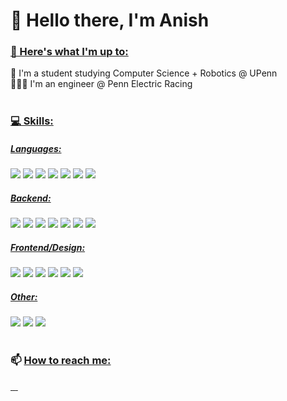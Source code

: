 # 👋 Hello there, I'm Anish 

### <u> 🔭 Here's what I'm up to: </u> <br /> 
🏫 I'm a student studying Computer Science + Robotics @ UPenn <br /> 👨🏽‍💻 I'm an engineer @ Penn Electric Racing
<br /> 
<br /> 
### <u> 💻 Skills: </u> <br /> 
##### <u> Languages: </u>
![](https://img.shields.io/badge/Java-ED8B00?style=for-the-badge&logo=java&logoColor=white)
![](https://img.shields.io/badge/C-00599C?style=for-the-badge&logo=c&logoColor=white)
![](https://img.shields.io/badge/C%2B%2B-00599C?style=for-the-badge&logo=c%2B%2B&logoColor=white)
![](https://img.shields.io/badge/Python-3776AB?style=for-the-badge&logo=python&logoColor=white)
![](https://img.shields.io/badge/JavaScript-F7DF1E?style=for-the-badge&logo=javascript&logoColor=black)
![](https://img.shields.io/badge/TypeScript-007ACC?style=for-the-badge&logo=typescript&logoColor=white)
![](https://img.shields.io/badge/R-276DC3?style=for-the-badge&logo=r&logoColor=white)
##### <u> Backend: </u>
![](https://img.shields.io/badge/Express.js-404D59?style=for-the-badge)
![](https://img.shields.io/badge/Flask-000000?style=for-the-badge&logo=flask&logoColor=white)
![](https://img.shields.io/badge/Amazon_AWS-232F3E?style=for-the-badge&logo=amazon-aws&logoColor=white)
![](https://img.shields.io/badge/Heroku-430098?style=for-the-badge&logo=heroku&logoColor=white)
![](https://img.shields.io/badge/Amazon%20DynamoDB-4053D6?style=for-the-badge&logo=Amazon%20DynamoDB&logoColor=white)
![](https://img.shields.io/badge/Node.js-43853D?style=for-the-badge&logo=node.js&logoColor=white)
![](https://img.shields.io/badge/MySQL-00000F?style=for-the-badge&logo=mysql&logoColor=white)
##### <u> Frontend/Design: </u>
![](https://img.shields.io/badge/React-20232A?style=for-the-badge&logo=react&logoColor=61DAFB)
![](https://img.shields.io/badge/HTML5-E34F26?style=for-the-badge&logo=html5&logoColor=white)
![](https://img.shields.io/badge/CSS-239120?&style=for-the-badge&logo=css3&logoColor=white)
![](https://img.shields.io/badge/Bootstrap-563D7C?style=for-the-badge&logo=bootstrap&logoColor=white)
![](https://img.shields.io/badge/Adobe%20Illustrator-FF9A00?style=for-the-badge&logo=adobe%20illustrator&logoColor=white)
![](https://img.shields.io/badge/Figma-F24E1E?style=for-the-badge&logo=figma&logoColor=white)
##### <u> Other: </u>
![](https://img.shields.io/badge/Arduino-00979D?style=for-the-badge&logo=Arduino&logoColor=white)
![](https://img.shields.io/badge/Raspberry%20Pi-A22846?style=for-the-badge&logo=Raspberry%20Pi&logoColor=white)
![](https://img.shields.io/badge/GIT-E44C30?style=for-the-badge&logo=git&logoColor=white)
<br />
<br />
### 📫 <u> How to reach me: </u><br /> 
<a href="https://www.linkedin.com/in/anishagrawa1/">
    <img alt="" src="https://img.shields.io/badge/LinkedIn-0077B5?style=for-the-badge&logo=linkedin&logoColor=white" />
</a>
<a href="https://instagram.com/anishagrawal.jpg">
    <img alt="" src="https://img.shields.io/badge/Instagram-E4405F?style=for-the-badge&logo=instagram&logoColor=white" />
</a>
<a href="https://twitter.com/anishtxt">
    <img alt="" src="https://img.shields.io/badge/Twitter-1DA1F2?style=for-the-badge&logo=twitter&logoColor=white" />
</a>
<a href="https://open.spotify.com/user/anish2003">
    <img alt="" src="https://img.shields.io/badge/Spotify-1ED760?&style=for-the-badge&logo=spotify&logoColor=white" />
</a>



<!--
**anishxyz/anishxyz** is a ✨ _special_ ✨ repository because its `README.md` (this file) appears on your GitHub profile.

Here are some ideas to get you started:

- 🔭 I’m currently working on ...
- 🌱 I’m currently learning ...
- 👯 I’m looking to collaborate on ...
- 🤔 I’m looking for help with ...
- 💬 Ask me about ...
- 📫 How to reach me: ...
- 😄 Pronouns: ...
- ⚡ Fun fact: ...

[![Top Langs](https://github-readme-stats.vercel.app/api/top-langs/?username=anishxyz&layout=compact&theme=github_dark)](https://github.com/anishxyz)
-->
